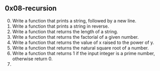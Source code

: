 ## 0x08-recursion
0.  Write a function that prints a string, followed by a new line.
1.  Write a function that prints a string in reverse.
2.  Write a function that returns the length of a string.
3.  Write a function that returns the factorial of a given number.
4.  Write a function that returns the value of x raised to the power of y.
5.  Write a function that returns the natural square root of a number.
6.  Write a function that returns 1 if the input integer is a prime number, otherwise return 0.
7.  
